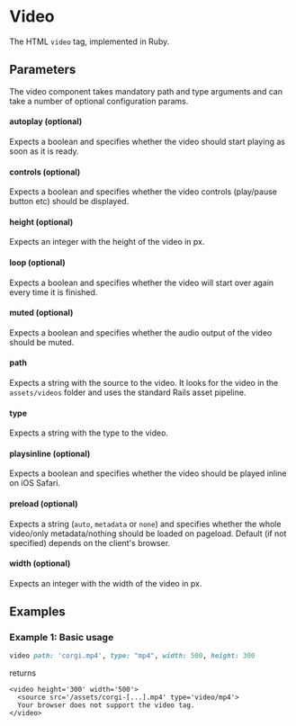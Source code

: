 # Video

The HTML `video` tag, implemented in Ruby.

## Parameters

The video component takes mandatory path and type arguments and can take a number of optional configuration params.

#### autoplay \(optional\)

Expects a boolean and specifies whether the video should start playing as soon as it is ready.

#### controls \(optional\)

Expects a boolean and specifies whether the video controls \(play/pause button etc\) should be displayed.

#### height \(optional\)

Expects an integer with the height of the video in px.

#### loop \(optional\)

Expects a boolean and specifies whether the video will start over again every time it is finished.

#### muted \(optional\)

Expects a boolean and specifies whether the audio output of the video should be muted.

#### path

Expects a string with the source to the video. It looks for the video in the `assets/videos` folder and uses the standard Rails asset pipeline.

#### type

Expects a string with the type to the video.

#### playsinline \(optional\)

Expects a boolean and specifies whether the video should be played inline on iOS Safari.

#### preload \(optional\)

Expects a string \(`auto`, `metadata` or `none`\) and specifies whether the whole video/only metadata/nothing should be loaded on pageload. Default \(if not specified\) depends on the client's browser.

#### width \(optional\)

Expects an integer with the width of the video in px.

## Examples

### Example 1: Basic usage

```ruby
video path: 'corgi.mp4', type: "mp4", width: 500, height: 300
```

returns

```markup
<video height='300' width='500'>
  <source src='/assets/corgi-[...].mp4' type='video/mp4'>
  Your browser does not support the video tag.
</video>
```

